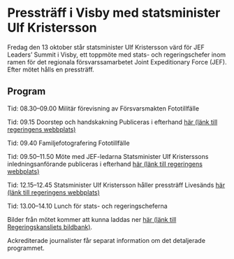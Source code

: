 # Pressträff i Visby med statsminister Ulf Kristersson

Fredag den 13 oktober står statsminister Ulf Kristersson värd för JEF Leaders’ Summit i Visby, ett toppmöte med stats- och regeringschefer inom ramen för det regionala försvarssamarbetet Joint Expeditionary Force (JEF). Efter mötet hålls en pressträff.

## Program

Tid: 08.30–09.00 Militär förevisning av Försvarsmakten
Fototillfälle

Tid: 09.15 Doorstep och handskakning
Publiceras i efterhand [här (länk till regeringens webbplats)](/regeringens-politik/jef-visby/)

Tid: 09.40 Familjefotografering
Fototillfälle

Tid: 09.50–11.50 Möte med JEF-ledarna
Statsminister Ulf Kristerssons inledningsanförande publiceras i efterhand [här (länk till regeringens webbplats)](/regeringens-politik/jef-visby/)

Tid: 12.15–12.45 Statsminister Ulf Kristersson håller pressträff
Livesänds [här (länk till regeringens webbplats)](/)

Tid: 13.00–14.10 Lunch för stats- och regeringscheferna

Bilder från mötet kommer att kunna laddas ner [här (länk till Regeringskansliets bildbank)](https://rkbild.se/fotoweb/archives/5035-JEF/).

Ackrediterade journalister får separat information om det detaljerade programmet.
